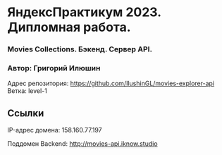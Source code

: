 # ЯндексПрактикум 2023. Дипломная работа.

### Movies Collections. Бэкенд. Сервер API.
### Автор: Григорий Илюшин

Адрес репозитория: https://github.com/IlushinGL/movies-explorer-api
            Ветка: level-1

## Ссылки

 IP-адрес домена: 158.160.77.197

Поддомен Backend: http://movies-api.iknow.studio
